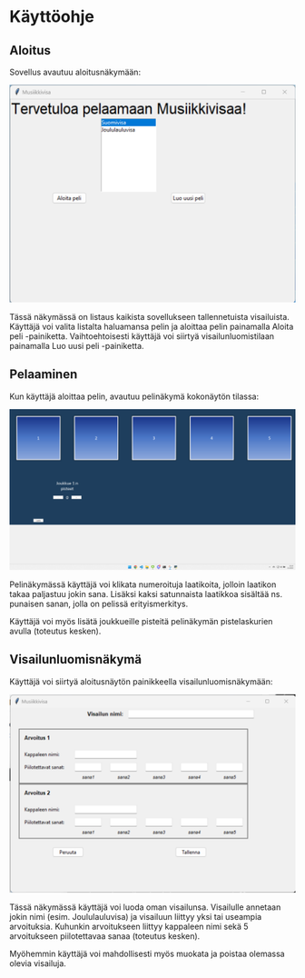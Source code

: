 # Käyttöohje

## Aloitus
Sovellus avautuu aloitusnäkymään:

![Aloitusnäkymä](./kuvat/aloitusnakyma.png)

Tässä näkymässä on listaus kaikista sovellukseen tallennetuista visailuista. Käyttäjä voi valita listalta haluamansa pelin ja aloittaa pelin painamalla Aloita peli -painiketta. Vaihtoehtoisesti käyttäjä voi siirtyä visailunluomistilaan painamalla Luo uusi peli -painiketta.


## Pelaaminen

Kun käyttäjä aloittaa pelin, avautuu pelinäkymä kokonäytön tilassa:

![Pelinäkymä](./kuvat/pelinakyma.png)

Pelinäkymässä käyttäjä voi klikata numeroituja laatikoita, jolloin laatikon takaa paljastuu jokin sana. Lisäksi kaksi satunnaista laatikkoa sisältää ns. punaisen sanan, jolla on pelissä erityismerkitys.

Käyttäjä voi myös lisätä joukkueille pisteitä pelinäkymän pistelaskurien avulla (toteutus kesken).


## Visailunluomisnäkymä

Käyttäjä voi siirtyä aloitusnäytön painikkeella visailunluomisnäkymään:

![Visailunluomisnäkymä](./kuvat/visailunluomisnakyma.png)

Tässä näkymässä käyttäjä voi luoda oman visailunsa. Visailulle annetaan jokin nimi (esim. Joululauluvisa) ja visailuun liittyy yksi tai useampia arvoituksia. Kuhunkin arvoitukseen liittyy kappaleen nimi sekä 5 arvoitukseen piilotettavaa sanaa (toteutus kesken).

Myöhemmin käyttäjä voi mahdollisesti myös muokata ja poistaa olemassa olevia visailuja.